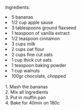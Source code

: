 Ingredients:
<li> 5 bananas
<li> 1/2 cup apple sause
<li> 3 tablespoons ground flaxseed
<li> 1 teaspoon of vanilla extract
<li> 1/2 teaspoon cinnamon
<li> 3 cups milk
<li> 2 cups oat flour
<li> 2 cups fine cut oats
<li> 1 cup thick cut oats
<li> 1 teaspoon baking powder
<li> 1 cup walnuts
<li> 100gr chocolate, chopped <br>
<br>
1. Mash the bananas <br>
2. Mix all ingredients <br>
3. Put in muffin pan <br>
4. Bake for 40min on 180c <br>